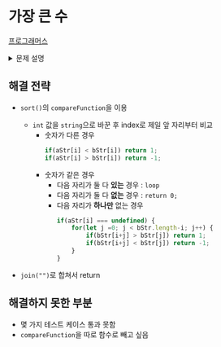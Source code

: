 # 가장 큰 수

[프로그래머스](https://www.welcomekakao.com/learn/courses/30/lessons/42746?language=javascript)

<details><summary>문제 설명</summary>

## 문제 설명
- 0 또는 양의 정수가 주어졌을 때, 정수를 이어 붙여 만들 수 있는 가장 큰 수를 알아내 주세요.  
- 예를 들어, 주어진 정수가 [6, 10, 2]라면 [6102, 6210, 1062, 1026, 2610, 2106]를 만들 수 있고, 이중 가장 큰 수는 6210입니다.  
- 0 또는 양의 정수가 담긴 배열 numbers가 매개변수로 주어질 때, 순서를 재배치하여 만들 수 있는 가장 큰 수를 문자열로 바꾸어 return 하도록 solution 함수를 작성해주세요.  

## 제한사항
- numbers의 길이는 1 이상 100,000 이하입니다.
- numbers의 원소는 0 이상 1,000 이하입니다.
- 정답이 너무 클 수 있으니 문자열로 바꾸어 return 합니다.

## 입출력 예
numbers | return
------------|--------
[6, 10, 2] | "6210"
[3, 30, 34, 5, 9] | "9534330"

</details>


## 해결 전략 
- `sort()`의 `compareFunction`을 이용
    - `int` 값을 `string`으로 바꾼 후 index로 제일 앞 자리부터 비교
        - 숫자가 다른 경우
            ```javascript
            if(aStr[i] < bStr[i]) return 1;
            if(aStr[i] > bStr[i]) return -1;
            ```
        - 숫자가 같은 경우 
            - 다음 자리가 둘 다 **있는** 경우 : `loop`
            - 다음 자리가 둘 다 **없는** 경우 :  `return 0;`
            - 다음 자리가 **하나만** 없는 경우 
                ```javascript
                if(aStr[i] === undefined) {
                    for(let j =0; j < bStr.length-i; j++) {
                        if(bStr[i+j] > bStr[j]) return 1;
                        if(bStr[i+j] < bStr[j]) return -1;
                    }
                }
                ```

- `join("")`로 합쳐서 return

## 해결하지 못한 부분
- 몇 가지 테스트 케이스 통과 못함
- `compareFunction`을 따로 함수로 빼고 싶음
